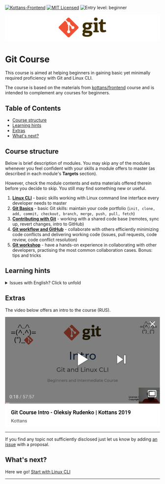 [![Kottans-Frontend][badge-kottans]][kottans-git]
[![MIT Licensed][badge-mit]][license]
![Entry level: beginner][badge-beginner]

<img src="./img/git-banner-1020x175.png" style="max-width: 100%; margin-left: auto; margin-right: auto;" />

# Git Course

This course is aimed at helping beginners in gaining basic yet minimally
required proficiency with Git and Linux CLI.

The course is based on the materials from
[kottans/frontend](https://github.com/kottans/frontend/blob/master/contents.md)
course and is intended to complement any courses for beginners.

<!-- START doctoc generated TOC please keep comment here to allow auto update -->
<!-- DON'T EDIT THIS SECTION, INSTEAD RE-RUN doctoc TO UPDATE -->
## Table of Contents

- [Course structure](#course-structure)
- [Learning hints](#learning-hints)
- [Extras](#extras)
- [What's next?](#whats-next)

<!-- END doctoc generated TOC please keep comment here to allow auto update -->
<!-- generated with [DocToc](https://github.com/thlorenz/doctoc) -->

## Course structure

Below is brief description of modules. You may skip any of the
modules whenever you feel confident with your skills a module
offers to master (as described in each module's **Targets**
section).

However, check the module contents and extra materials offered
therein before you decide to skip. You still may find something
new or useful.

1. [**Linux CLI**](./modules/linux-cli.md) - 
   basic skills working with Linux command line
   interface every developer needs to master
1. [**Git Basics**](./modules/git-basics.md) - 
   basic Git skills: maintain your code portfolio
   (`init, clone, add, commit, checkout, branch, merge, push, pull, fetch`)
1. [**Contributing with Git**](./modules/git-collaboration.md) - 
   working with a shared code base
   (remotes, sync up, revert changes, intro to GitHub)
1. [**Git workflow and GitHub**](./modules/git-workflow-github.md) - 
   collaborate with others
   efficiently minimizing code conflicts and delivering
   working code
   (issues, pull requests, code review, code conflict resolution)
1. [**Git workshop**](./modules/git-workshop.md) - 
   have a hands-on experience in collaborating with other developers,
   practising the most common collaboration cases. Bonus: tips and tricks

## Learning hints

<details><summary>Issues with English? Click to unfold</summary>
<p>

You may resort to subtitles/closed captions and
to auto-translated subtitles in particular if you feel
it would help you to master the video course better.

![youtube-CC-guide](./img/youtube-captions.png)

Employ Google Translate for textual materials.

</p>
</details>

## Extras

The video below offers an intro to the course (RUS).

[![youtube-course-intro](./img/youtube-intro.png)](https://youtu.be/jmb5YsACP5U)

---

If you find any topic not sufficiently disclosed just let us know by adding
[an issue](https://github.com/kottans/git-course/issues) with a proposal.
   
## What's next?

Here we go! [Start with Linux CLI](./modules/linux-cli.md)

---

[badge-kottans]: https://img.shields.io/badge/%3D(%5E.%5E)%3D-git-yellow.svg
[kottans-git]: https://github.com/kottans/git-course

[badge-mit]: https://img.shields.io/badge/License-MIT-blue.svg
[license]: https://github.com/kottans/git-course/blob/master/LICENSE.md

[badge-beginner]: https://img.shields.io/badge/Entry%20level-beginner-brightgreen.svg
